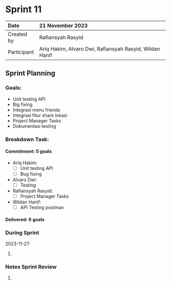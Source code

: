 # Sprint 11

| Date        | 21 November 2023                                        |
| :---------- | :------------------------------------------------------ |
| Created by  | Rafiansyah Rasyid                                       |
| Participant | Ariq Hakim, Alvaro Dwi, Rafiansyah Rasyid, Wildan Hanif |

## Sprint Planning

### Goals:

- Unit testing API
- Big fixing
- Integrasi menu friends
- Integrasi fitur share lokasi
- Project Manager Tasks
- Dokumentasi testing

### Breakdown Task:

#### Commitment: 5 goals

- Ariq Hakim:
    - [ ] Unit testing API
    - [ ] Bug fixing
- Alvaro Dwi:
    - [ ] Testing
- Rafiansyah Rasyid:
    - [ ] Project Manager Tasks
- Wildan Hanif:
    - [ ] API Testing postman

#### Delivered: 6 goals

### During Sprint

2023-11-27:

1. 

### Notes Sprint Review

1.
